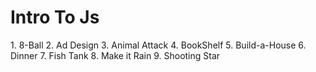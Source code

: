 <h1> Intro To Js </h1>
1. 8-Ball
2. Ad Design
3. Animal Attack
4. BookShelf
5. Build-a-House
6. Dinner
7. Fish Tank	
8. Make it Rain
9. Shooting Star
